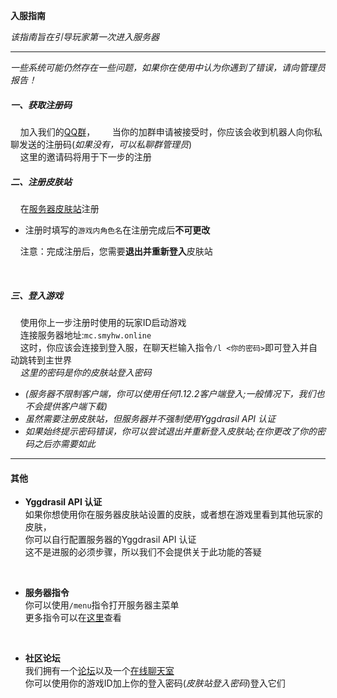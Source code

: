 **入服指南**

*该指南旨在引导玩家第一次进入服务器*

***

*一些系统可能仍然存在一些问题，如果你在使用中认为你遇到了错误，请向管理员报告！*

##### 一、获取注册码
&nbsp;&nbsp;&nbsp;&nbsp;加入我们的[QQ群](https://jq.qq.com/?_wv=1027&k=DlCijir0)，
&nbsp;&nbsp;&nbsp;&nbsp;&nbsp;&nbsp;当你的加群申请被接受时，你应该会收到机器人向你私聊发送的注册码(*如果没有，可以私聊群管理员*)  
&nbsp;&nbsp;&nbsp;&nbsp;这里的邀请码将用于下一步的注册
<br>
##### 二、注册皮肤站
&nbsp;&nbsp;&nbsp;&nbsp;在[服务器皮肤站](https://mcskin.smyhw.online:8080)注册
* 注册时填写的`游戏内角色名`在注册完成后**不可更改**

&nbsp;&nbsp;&nbsp;&nbsp;注意：完成注册后，您需要**退出并重新登入**皮肤站

<br>

##### 三、登入游戏
&nbsp;&nbsp;&nbsp;&nbsp;使用你上一步注册时使用的玩家ID启动游戏  
&nbsp;&nbsp;&nbsp;&nbsp;连接服务器地址:`mc.smyhw.online`  
&nbsp;&nbsp;&nbsp;&nbsp;这时，你应该会连接到登入服，在聊天栏输入指令`/l <你的密码>`即可登入并自动跳转到主世界  
&nbsp;&nbsp;&nbsp;&nbsp;*这里的密码是你的皮肤站登入密码*

* *(服务器不限制客户端，你可以使用任何1.12.2客户端登入;一般情况下，我们也不会提供客户端下载)*
* *虽然需要注册皮肤站，但服务器并不强制使用Yggdrasil API 认证*
* *如果始终提示密码错误，你可以尝试退出并重新登入皮肤站;在你更改了你的密码之后亦需要如此*

***

#### 其他

* **Yggdrasil API 认证**  
如果你想使用你在服务器皮肤站设置的皮肤，或者想在游戏里看到其他玩家的皮肤，  
你可以自行配置服务器的Yggdrasil API 认证  
这不是进服的必须步骤，所以我们不会提供关于此功能的答疑  
<br>  

* **服务器指令**  
你可以使用`/menu`指令打开服务器主菜单  
更多指令可以在[这里](https://wiki.smyhw.online:8080/#/mc/cmd_list)查看  
<br> 

* **社区论坛**  
我们拥有一个[论坛](https://bbs.smyhw.online:8080)以及一个[在线聊天室](https://im.smyhw.online:8080)  
你可以使用你的游戏ID加上你的登入密码(*皮肤站登入密码*)登入它们 
